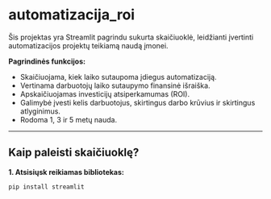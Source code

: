 # automatizacija_roi
Šis projektas yra Streamlit pagrindu sukurta skaičiuoklė, leidžianti įvertinti automatizacijos projektų teikiamą naudą įmonei.

 **Pagrindinės funkcijos:**
- Skaičiuojama, kiek laiko sutaupoma įdiegus automatizaciją.
- Vertinama darbuotojų laiko sutaupymo finansinė išraiška.
- Apskaičiuojamas investicijų atsiperkamumas (ROI).
- Galimybė įvesti kelis darbuotojus, skirtingus darbo krūvius ir skirtingus atlyginimus.
- Rodoma 1, 3 ir 5 metų nauda.

---

##  Kaip paleisti skaičiuoklę?

**1. Atsisiųsk reikiamas bibliotekas:**

```bash
pip install streamlit
